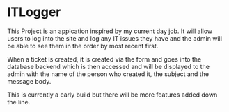 # ITLogger
This Project is an applcation inspired by my current day job. 
It will allow users to log into the site and log any IT issues they have and the admin will be able to see them in the order by most recent first. 

When a ticket is created, it is created via the form and goes into the database backend which is then accessed and will be displayed to the admin with the name of the person who created it, the subject and the message body. 

This is currently a early build but there will be more features added down the line. 
